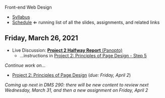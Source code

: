 Front-end Web Design

- [Syllabus](syllabus.md)
- [Schedule](schedule.md)   ⇐ running list of all the slides, assignments, and related links

## Friday, March 26, 2021

- Live Discussion: [**Project 2 Halfway Report** (Panopto)](https://rochester.hosted.panopto.com/Panopto/Pages/Viewer.aspx?id=6cd58691-e70f-4c14-8278-acf701209c69)
  - ...instructions in [Project 2: Principles of Page Design - Step 5](project02-principles-of-page-design/instructions.md#step-5-half-way-report)

*Continue work on...*

- [Project 2: Principles of Page Design](project02-principles-of-page-design/instructions.md) (*due: Friday, April 2*)

*Coming up next in DMS 290: there will be new content to review next Wednesday, March 31, and then a new assignment on Friday, April  2*

